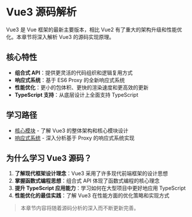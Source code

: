 # Vue3 源码解析

Vue3 是 Vue 框架的最新主要版本，相比 Vue2 有了重大的架构升级和性能优化。本章节将深入解析 Vue3 的源码实现原理。

## 核心特性

- **组合式 API**：提供更灵活的代码组织和逻辑复用方式
- **响应式系统**：基于 ES6 Proxy 的全新响应式系统
- **性能优化**：更小的包体积、更快的渲染速度和更高效的更新
- **TypeScript 支持**：从底层设计上全面支持 TypeScript

## 学习路径

- [核心模块](/vue3/core-modules) - 了解 Vue3 的整体架构和核心模块设计
- [响应式系统](/vue3/reactivity) - 深入分析基于 Proxy 的响应式系统实现

## 为什么学习 Vue3 源码？

1. **了解现代框架设计理念**：Vue3 采用了许多现代前端框架的设计思想
2. **掌握函数式编程思想**：组合式 API 体现了函数式编程的核心理念
3. **提升 TypeScript 应用能力**：学习如何在大型项目中更好地应用 TypeScript
4. **性能优化的最佳实践**：了解 Vue3 在性能方面的优化策略和实现方式

> 本章节内容将随着源码分析的深入而不断更新完善。
